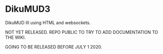 # DikuMUD3
DikuMUD III using HTML and websockets. 

NOT YET RELEASED. REPO PUBLIC TO TRY TO ADD DOCUMENTATION TO THE WIKI.


GOING TO BE RELEASED BEFORE JULY 1 2020.
